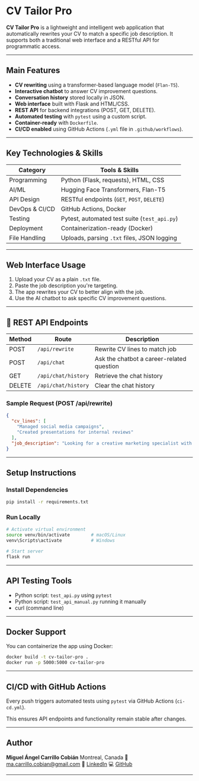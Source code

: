 
# CV Tailor Pro

**CV Tailor Pro** is a lightweight and intelligent web application that automatically rewrites your CV to match a specific job description. It supports both a traditional web interface and a RESTful API for programmatic access.

---

## Main Features

- **CV rewriting** using a transformer-based language model (`Flan-T5`).
- **Interactive chatbot** to answer CV improvement questions.
- **Conversation history** stored locally in JSON.
- **Web interface** built with Flask and HTML/CSS.
- **REST API** for backend integrations (POST, GET, DELETE).
- **Automated testing** with `pytest` using a custom script.
- **Container-ready** with `Dockerfile`.
- **CI/CD enabled** using GitHub Actions (`.yml` file in `.github/workflows`).

---

## Key Technologies & Skills

| Category        | Tools & Skills                                         |
|----------------|--------------------------------------------------------|
| Programming     | Python (Flask, requests), HTML, CSS                   |
| AI/ML           | Hugging Face Transformers, Flan-T5                    |
| API Design      | RESTful endpoints (`GET`, `POST`, `DELETE`)           |
| DevOps & CI/CD  | GitHub Actions, Docker                |
| Testing         | Pytest, automated test suite (`test_api.py`)          |
| Deployment      | Containerization-ready (Docker)                       |
| File Handling   | Uploads, parsing `.txt` files, JSON logging           |

---

## Web Interface Usage

1. Upload your CV as a plain `.txt` file.
2. Paste the job description you're targeting.
3. The app rewrites your CV to better align with the job.
4. Use the AI chatbot to ask specific CV improvement questions.

---

## 🔌 REST API Endpoints

| Method | Route                  | Description                               |
|--------|------------------------|-------------------------------------------|
| POST   | `/api/rewrite`         | Rewrite CV lines to match job             |
| POST   | `/api/chat`            | Ask the chatbot a career-related question |
| GET    | `/api/chat/history`    | Retrieve the chat history                 |
| DELETE | `/api/chat/history`    | Clear the chat history                    |

### Sample Request (POST /api/rewrite)

```json
{
  "cv_lines": [
    "Managed social media campaigns",
    "Created presentations for internal reviews"
  ],
  "job_description": "Looking for a creative marketing specialist with analytics experience"
}
````

---

## Setup Instructions

### Install Dependencies

```bash
pip install -r requirements.txt
```

### Run Locally

```bash
# Activate virtual environment
source venv/bin/activate        # macOS/Linux
venv\Scripts\activate           # Windows

# Start server
flask run
```

---

## API Testing Tools

* Python script: `test_api.py` using `pytest`
* Python script: `test_api_manual.py` running it manually
* curl (command line)

---

## Docker Support

You can containerize the app using Docker:

```bash
docker build -t cv-tailor-pro .
docker run -p 5000:5000 cv-tailor-pro
```

---

## CI/CD with GitHub Actions

Every push triggers automated tests using `pytest` via GitHub Actions (`ci-cd.yml`).

This ensures API endpoints and functionality remain stable after changes.

---

## Author

**Miguel Ángel Carrillo Cobián**
Montreal, Canada
📧 [ma.carrillo.cobian@gmail.com](mailto:ma.carrillo.cobian@gmail.com)
🔗 [LinkedIn](https://linkedin.com/in/macarrillocobian/)
💻 [GitHub](https://github.com/ma-carrillo)

---